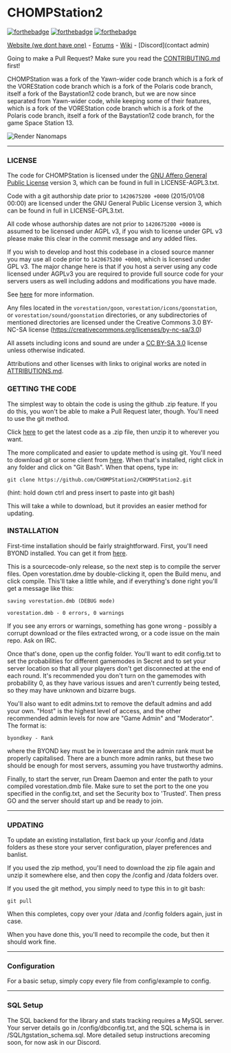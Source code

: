 # CHOMPStation2

[![forthebadge](http://forthebadge.com/images/badges/60-percent-of-the-time-works-every-time.svg)](http://forthebadge.com) [![forthebadge](http://forthebadge.com/images/badges/compatibility-club-penguin.svg)](http://forthebadge.com) [![forthebadge](http://forthebadge.com/images/badges/no-ragrets.svg)](http://forthebadge.com)

[Website (we dont have one)](https://www.youtube.com/watch?v=oHg5SJYRHA0) - [Forums](hhttps://forums.chompstation13.net/index.php) - [Wiki](https://wiki.chompstation13.net/index.php?title=Main_Page) - [Discord](contact admin)

Going to make a Pull Request? Make sure you read the [CONTRIBUTING.md](.github/CONTRIBUTING.md) first!

CHOMPStation was a fork of the Yawn-wider code branch which is a fork of the VOREStation code branch which is a fork of the Polaris code branch, itself a fork of the Baystation12 code branch, but we are now since separated from Yawn-wider code, while keeping some of their features, which is a fork of the VOREStation code branch which is a fork of the Polaris code branch, itself a fork of the Baystation12 code branch, for the game Space Station 13. 

![Render Nanomaps](https://github.com/VOREStation/VOREStation/workflows/Render%20Nanomaps/badge.svg)

---

### LICENSE
The code for CHOMPStation is licensed under the [GNU Affero General Public License](http://www.gnu.org/licenses/agpl.html) version 3, which can be found in full in LICENSE-AGPL3.txt.

Code with a git authorship date prior to `1420675200 +0000` (2015/01/08 00:00) are licensed under the GNU General Public License version 3, which can be found in full in LICENSE-GPL3.txt.

All code whose authorship dates are not prior to `1420675200 +0000` is assumed to be licensed under AGPL v3, if you wish to license under GPL v3 please make this clear in the commit message and any added files.

If you wish to develop and host this codebase in a closed source manner you may use all code prior to `1420675200 +0000`, which is licensed under GPL v3.  The major change here is that if you host a server using any code licensed under AGPLv3 you are required to provide full source code for your servers users as well including addons and modifications you have made.

See [here](https://www.gnu.org/licenses/why-affero-gpl.html) for more information.

Any files located in the
`vorestation/goon`,
`vorestation/icons/goonstation`, or
`vorestation/sound/goonstation`
directories, or any subdirectories of mentioned directories are licensed under the
Creative Commons 3.0 BY-NC-SA license
(https://creativecommons.org/licenses/by-nc-sa/3.0)

All assets including icons and sound are under a [CC BY-SA 3.0](http://creativecommons.org/licenses/by-sa/3.0/) license unless otherwise indicated.

Attributions and other licenses with links to original works are noted in [ATTRIBUTIONS.md](./ATTRIBUTIONS.md).

### GETTING THE CODE
The simplest way to obtain the code is using the github .zip feature. If you do this, you won't be able to make a Pull Request later, though. You'll need to use the git method.

Click [here](https://github.com/CHOMPStation2/CHOMPStation2/archive/master.zip) to get the latest code as a .zip file, then unzip it to wherever you want.

The more complicated and easier to update method is using git.  You'll need to download git or some client from [here](http://git-scm.com/).  When that's installed, right click in any folder and click on "Git Bash".  When that opens, type in:

    git clone https://github.com/CHOMPStation2/CHOMPStation2.git

(hint: hold down ctrl and press insert to paste into git bash)

This will take a while to download, but it provides an easier method for updating.

### INSTALLATION

First-time installation should be fairly straightforward.  First, you'll need BYOND installed.  You can get it from [here](http://www.byond.com/).

This is a sourcecode-only release, so the next step is to compile the server files.  Open vorestation.dme by double-clicking it, open the Build menu, and click compile.  This'll take a little while, and if everything's done right you'll get a message like this:

    saving vorestation.dmb (DEBUG mode)

    vorestation.dmb - 0 errors, 0 warnings

If you see any errors or warnings, something has gone wrong - possibly a corrupt download or the files extracted wrong, or a code issue on the main repo.  Ask on IRC.

Once that's done, open up the config folder.  You'll want to edit config.txt to set the probabilities for different gamemodes in Secret and to set your server location so that all your players don't get disconnected at the end of each round.  It's recommended you don't turn on the gamemodes with probability 0, as they have various issues and aren't currently being tested, so they may have unknown and bizarre bugs.

You'll also want to edit admins.txt to remove the default admins and add your own.  "Host" is the highest level of access, and the other recommended admin levels for now are "Game Admin" and "Moderator".  The format is:

    byondkey - Rank

where the BYOND key must be in lowercase and the admin rank must be properly capitalised.  There are a bunch more admin ranks, but these two should be enough for most servers, assuming you have trustworthy admins.

Finally, to start the server, run Dream Daemon and enter the path to your compiled vorestation.dmb file.  Make sure to set the port to the one you  specified in the config.txt, and set the Security box to 'Trusted'.  Then press GO and the server should start up and be ready to join.

---

### UPDATING

To update an existing installation, first back up your /config and /data folders
as these store your server configuration, player preferences and banlist.

If you used the zip method, you'll need to download the zip file again and unzip it somewhere else, and then copy the /config and /data folders over.

If you used the git method, you simply need to type this in to git bash:

    git pull

When this completes, copy over your /data and /config folders again, just in case.

When you have done this, you'll need to recompile the code, but then it should work fine.

---

### Configuration

For a basic setup, simply copy every file from config/example to config.

---

### SQL Setup

The SQL backend for the library and stats tracking requires a MySQL server.  Your server details go in /config/dbconfig.txt, and the SQL schema is in /SQL/tgstation_schema.sql.  More detailed setup instructions arecoming soon, for now ask in our Discord.
